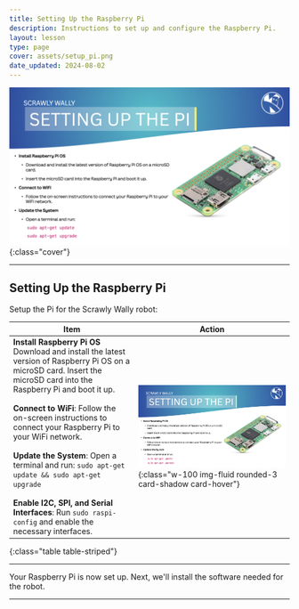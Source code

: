 ```yaml
---
title: Setting Up the Raspberry Pi
description: Instructions to set up and configure the Raspberry Pi.
layout: lesson
type: page
cover: assets/setup_pi.png
date_updated: 2024-08-02
---
```


![Setup Pi](assets/pi_setup01.png){:class="cover"}

---

## Setting Up the Raspberry Pi

Setup the Pi for the Scrawly Wally robot:

Item | Action
--- | ---
**Install Raspberry Pi OS** Download and install the latest version of Raspberry Pi OS on a microSD card. Insert the microSD card into the Raspberry Pi and boot it up. <br /><br />**Connect to WiFi**: Follow the on-screen instructions to connect your Raspberry Pi to your WiFi network. <br /><br />**Update the System**: Open a terminal and run: `sudo apt-get update && sudo apt-get upgrade`<br /><br />**Enable I2C, SPI, and Serial Interfaces**: Run `sudo raspi-config` and enable the necessary interfaces. | ![Setup Pi](assets/pi_setup01.png){:class="w-100 img-fluid rounded-3 card-shadow card-hover"}
{:class="table table-striped"}

---

Your Raspberry Pi is now set up. Next, we'll install the software needed for the robot.

---
